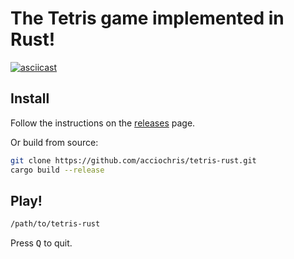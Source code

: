 # The Tetris game implemented in Rust!

[![asciicast](https://asciinema.org/a/703611.svg)](https://asciinema.org/a/703611)

## Install

Follow the instructions on the [releases](https://github.com/acciochris/tetris-rust/releases) page.

Or build from source:

```bash
git clone https://github.com/acciochris/tetris-rust.git
cargo build --release
```

## Play!

```bash
/path/to/tetris-rust
```

Press <kbd>Q</kbd> to quit.

